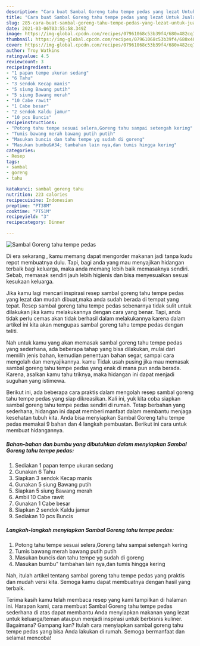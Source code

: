 ```yaml
---
description: "Cara buat Sambal Goreng tahu tempe pedas yang lezat Untuk Jualan"
title: "Cara buat Sambal Goreng tahu tempe pedas yang lezat Untuk Jualan"
slug: 285-cara-buat-sambal-goreng-tahu-tempe-pedas-yang-lezat-untuk-jualan
date: 2021-03-06T03:55:58.349Z
image: https://img-global.cpcdn.com/recipes/07961068c53b39f4/680x482cq70/sambal-goreng-tahu-tempe-pedas-foto-resep-utama.jpg
thumbnail: https://img-global.cpcdn.com/recipes/07961068c53b39f4/680x482cq70/sambal-goreng-tahu-tempe-pedas-foto-resep-utama.jpg
cover: https://img-global.cpcdn.com/recipes/07961068c53b39f4/680x482cq70/sambal-goreng-tahu-tempe-pedas-foto-resep-utama.jpg
author: Troy Watkins
ratingvalue: 4.5
reviewcount: 3
recipeingredient:
- "1 papan tempe ukuran sedang"
- "6 Tahu"
- "3 sendok Kecap manis"
- "5 siung Bawang putih"
- "5 siung Bawang merah"
- "10 Cabe rawit"
- "1 Cabe besar"
- "2 sendok Kaldu jamur"
- "10 pcs Buncis"
recipeinstructions:
- "Potong tahu tempe sesuai selera,Goreng tahu sampai setengah kering"
- "Tumis bawang merah bawang putih putih"
- "Masukan buncis dan tahu tempe yg sudah di goreng"
- "Masukan bumbu&#34; tambahan lain nya,dan tumis hingga kering"
categories:
- Resep
tags:
- sambal
- goreng
- tahu

katakunci: sambal goreng tahu 
nutrition: 223 calories
recipecuisine: Indonesian
preptime: "PT38M"
cooktime: "PT51M"
recipeyield: "3"
recipecategory: Dinner

---
```



![Sambal Goreng tahu tempe pedas](https://img-global.cpcdn.com/recipes/07961068c53b39f4/680x482cq70/sambal-goreng-tahu-tempe-pedas-foto-resep-utama.jpg)

Di era  sekarang , kamu memang dapat mengorder makanan jadi tanpa kudu repot membuatnya dulu. Tapi, bagi anda yang mau menyajikan hidangan terbaik bagi keluarga, maka anda memang lebih baik memasaknya sendiri. Sebab, memasak sendiri jauh lebih higienis dan bisa menyesuaikan sesuai kesukaan keluarga.

Jika kamu lagi mencari inspirasi resep sambal goreng tahu tempe pedas yang lezat dan mudah dibuat,maka anda sudah berada di tempat yang tepat. Resep sambal goreng tahu tempe pedas  sebenarnya tidak sulit untuk dilakukan jika kamu melakukannya dengan cara yang benar. Tapi, anda tidak perlu cemas akan tidak berhasil dalam melakukannya 
karena dalam artikel ini kita akan mengupas sambal goreng tahu tempe pedas dengan teliti.  



Nah untuk kamu yang akan memasak sambal goreng tahu tempe pedas yang sederhana, ada beberapa tahap yang bisa dilakukan, mulai dari memilih jenis bahan, kemudian penentuan bahan segar, sampai cara mengolah dan menyajikannya. kamu Tidak usah pusing jika mau memasak sambal goreng tahu tempe pedas yang enak di mana pun anda berada. Karena, asalkan kamu  tahu triknya, maka hidangan ini dapat menjadi suguhan yang istimewa.

Berikut ini, ada beberapa cara praktis  dalam mengolah resep sambal goreng tahu tempe pedas yang siap dikreasikan. Kali ini, yuk kita coba siapkan sambal goreng tahu tempe pedas sendiri di rumah. Tetap berbahan yang sederhana, hidangan ini dapat memberi manfaat dalam membantu menjaga kesehatan tubuh kita. Anda bisa menyiapkan Sambal Goreng tahu tempe pedas memakai 9 bahan dan 4 langkah pembuatan. Berikut ini cara untuk membuat hidangannya.

<!--inarticleads1-->

##### Bahan-bahan dan bumbu yang dibutuhkan dalam menyiapkan Sambal Goreng tahu tempe pedas:

1. Sediakan 1 papan tempe ukuran sedang
1. Gunakan 6 Tahu
1. Siapkan 3 sendok Kecap manis
1. Gunakan 5 siung Bawang putih
1. Siapkan 5 siung Bawang merah
1. Ambil 10 Cabe rawit
1. Gunakan 1 Cabe besar
1. Siapkan 2 sendok Kaldu jamur
1. Sediakan 10 pcs Buncis




<!--inarticleads2-->

##### Langkah-langkah menyiapkan Sambal Goreng tahu tempe pedas:

1. Potong tahu tempe sesuai selera,Goreng tahu sampai setengah kering
1. Tumis bawang merah bawang putih putih
1. Masukan buncis dan tahu tempe yg sudah di goreng
1. Masukan bumbu&#34; tambahan lain nya,dan tumis hingga kering




Nah, itulah artikel tentang  sambal goreng tahu tempe pedas  yang praktis dan mudah versi kita. Semoga kamu dapat membuatnya dengan hasil yang terbaik. 

Terima kasih kamu telah membaca resep yang kami tampilkan di halaman ini. Harapan kami, cara membuat  Sambal Goreng tahu tempe pedas sederhana di atas dapat membantu Anda menyiapkan makanan yang lezat untuk keluarga/teman ataupun menjadi inspirasi untuk berbisnis kuliner. Bagaimana? Gampang kan? Itulah cara menyiapkan sambal goreng tahu tempe pedas yang bisa Anda lakukan di rumah. Semoga bermanfaat dan selamat mencoba!

